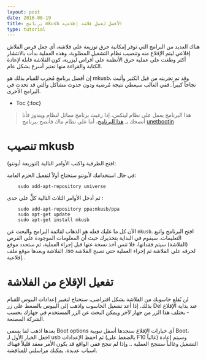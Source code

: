 ```yaml
---
layout: post
date: 2016-06-19
title: برنامج mkusb الأفضل لعمل فلاشة إقلاعية 
type: tutorial
---
```





هناك العديد من البرامج التي توفر إمكانية حرق توزيعة على فلاشة، أي جعل قرص الفلاش إقلاعي ليتم الإقلاع منه وتنصيب نظام التشغيل المطلوبة، وهذه العملية بدأت بالانتشار أكثر وطغت على عملية حرق الأنظمة على أقراص ليزرية، كون الفلاشة قابلة لإعادة الكتابة والقراءة منها تعتبر أسرع بشكل عام.

إن أفضل برنامج مُجرب للقيام بذلك هو mkusb، وقد تم تجربته من قبل الكثير وأثبت نجاحاً كبيراً..ففي الغالب سيعطي نتيجة مُرضية ودون حدوث مشاكل والتي قد تحدث في البرامج الأخرى.

* Toc
{:toc}

> هذا البرنامج يعمل على نظام لينكس، إذا رغبت برنامج مماثل لنظام ويندوز فأنا أنصحك بـ [هذا البرنامج](http://www.linuxliveusb.com/)، أما على نظام ماك فأنصح ببرنامج [unetbootin](/unetbootin)

# تنصيب mkusb

افتح الطرفية واكتب الأوامر التالية (لتوزيعة أبونتو):

في حال استخدامك لأبونتو ستحتاج أولاً لتفعيل الحزم العامة:

		sudo add-apt-repository universe

ثم أدخل الأوامر الثلاث التالية كلٍّ على حدى :

		sudo add-apt-repository ppa:mkusb/ppa
		sudo apt-get update
		sudo apt-get install mkusb

الآن كل ما عليك فعله هو الذهاب لقائمة البرامج والبحث عن `mkusb`. افتح البرنامج واتبع التعليمات. سيقوم في البداية بتحذيرك حيث أن المعلومات الموجودة على القرص (الفلاشة) سيتم فقدانها، فلا تنس أخذ نسخة عنها قبل إجراء العملية، ثم ستحدد موقع الفلاشة وبعدها موقع ملف .iso لحرقه على الفلاشة ثم إجراء العملية حتى تصبح الفلاشة إقلاعية..

# تفعيل الإقلاع من الفلاشة

لن يُقلع حاسوبك من الفلاشة بشكل افتراضي، ستحتاج لتغيير إعدادات البيوس للقيام بذلك. إذا أعد تشغيل الحاسوب واذهب إلى البيوس بالضغط على زر Del عند بداية الإقلاع - يختلف هذا الزر من جهاز لآخر ويمكن البحث عن الزر المستخدم في جهازك بحسب الشركة المصنعة.

بعدها اذهب لما يسمى Boot options أي خيارات الإقلاع ستجدها أسفل تبويبة Boot، اجعل الخيار الأول لـ usb ثم احفظ الإعدادات (بالضغط على F10 غالباً) وسيتم إعادة التشغيل وغالباً ستنجح العملية .. وإذا لم تنجح ففي الواقع قد يكون الأمر معقد قليلاً فهناك اسباب عديدة، يمكنك مراسلتي للمناقشة.

 
